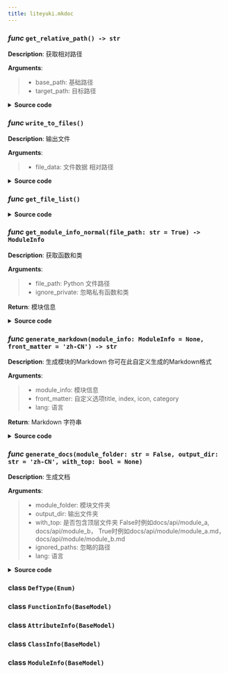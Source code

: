 ```yaml
---
title: liteyuki.mkdoc
---
```

### *func* `get_relative_path() -> str`



**Description**: 获取相对路径

**Arguments**:
> - base_path: 基础路径  
> - target_path: 目标路径  


<details>
<summary> <b>Source code</b> </summary>

```python
def get_relative_path(base_path: str, target_path: str) -> str:
    """
    获取相对路径
    Args:
        base_path: 基础路径
        target_path: 目标路径
    """
    return os.path.relpath(target_path, base_path)
```
</details>

### *func* `write_to_files()`



**Description**: 输出文件

**Arguments**:
> - file_data: 文件数据 相对路径  


<details>
<summary> <b>Source code</b> </summary>

```python
def write_to_files(file_data: dict[str, str]):
    """
    输出文件
    Args:
        file_data: 文件数据 相对路径
    """
    for rp, data in file_data.items():
        if not os.path.exists(os.path.dirname(rp)):
            os.makedirs(os.path.dirname(rp))
        with open(rp, 'w', encoding='utf-8') as f:
            f.write(data)
```
</details>

### *func* `get_file_list()`


<details>
<summary> <b>Source code</b> </summary>

```python
def get_file_list(module_folder: str):
    file_list = []
    for root, dirs, files in os.walk(module_folder):
        for file in files:
            if file.endswith(('.py', '.pyi')):
                file_list.append(os.path.join(root, file))
    return file_list
```
</details>

### *func* `get_module_info_normal(file_path: str = True) -> ModuleInfo`



**Description**: 获取函数和类

**Arguments**:
> - file_path: Python 文件路径  
> - ignore_private: 忽略私有函数和类  

**Return**: 模块信息


<details>
<summary> <b>Source code</b> </summary>

```python
def get_module_info_normal(file_path: str, ignore_private: bool=True) -> ModuleInfo:
    """
    获取函数和类
    Args:
        file_path: Python 文件路径
        ignore_private: 忽略私有函数和类
    Returns:
        模块信息
    """
    with open(file_path, 'r', encoding='utf-8') as file:
        file_content = file.read()
        tree = ast.parse(file_content)
    dot_sep_module_path = file_path.replace(os.sep, '.').replace('.py', '').replace('.pyi', '')
    module_docstring = ast.get_docstring(tree)
    module_info = ModuleInfo(module_path=dot_sep_module_path, functions=[], classes=[], attributes=[], docstring=module_docstring if module_docstring else '')
    for node in ast.walk(tree):
        if isinstance(node, (ast.FunctionDef, ast.AsyncFunctionDef)):
            if not any((isinstance(parent, ast.ClassDef) for parent in ast.iter_child_nodes(node))) and (not ignore_private or not node.name.startswith('_')):
                if node.args.args:
                    first_arg = node.args.args[0]
                    if first_arg.arg in ('self', 'cls'):
                        continue
                function_docstring = ast.get_docstring(node)
                func_info = FunctionInfo(name=node.name, args=[(arg.arg, ast.unparse(arg.annotation) if arg.annotation else NO_TYPE_ANY) for arg in node.args.args], return_type=ast.unparse(node.returns) if node.returns else 'None', docstring=function_docstring if function_docstring else '', type=DefType.FUNCTION, is_async=isinstance(node, ast.AsyncFunctionDef), source_code=ast.unparse(node))
                module_info.functions.append(func_info)
        elif isinstance(node, ast.ClassDef):
            class_docstring = ast.get_docstring(node)
            class_info = ClassInfo(name=node.name, docstring=class_docstring if class_docstring else '', methods=[], attributes=[], inherit=[ast.unparse(base) for base in node.bases])
            for class_node in node.body:
                if isinstance(class_node, ast.FunctionDef) and (not ignore_private or not class_node.name.startswith('_') or class_node.name == '__init__'):
                    method_docstring = ast.get_docstring(class_node)
                    def_type = DefType.METHOD
                    if class_node.decorator_list:
                        if any((isinstance(decorator, ast.Name) and decorator.id == 'staticmethod' for decorator in class_node.decorator_list)):
                            def_type = DefType.STATIC_METHOD
                        elif any((isinstance(decorator, ast.Name) and decorator.id == 'classmethod' for decorator in class_node.decorator_list)):
                            def_type = DefType.CLASS_METHOD
                        elif any((isinstance(decorator, ast.Name) and decorator.id == 'property' for decorator in class_node.decorator_list)):
                            def_type = DefType.PROPERTY
                    class_info.methods.append(FunctionInfo(name=class_node.name, args=[(arg.arg, ast.unparse(arg.annotation) if arg.annotation else NO_TYPE_ANY) for arg in class_node.args.args], return_type=ast.unparse(class_node.returns) if class_node.returns else 'None', docstring=method_docstring if method_docstring else '', type=def_type, is_async=isinstance(class_node, ast.AsyncFunctionDef), source_code=ast.unparse(class_node)))
                elif isinstance(class_node, ast.Assign):
                    for target in class_node.targets:
                        if isinstance(target, ast.Name):
                            class_info.attributes.append(AttributeInfo(name=target.id, type=ast.unparse(class_node.value)))
            module_info.classes.append(class_info)
        elif isinstance(node, ast.Assign):
            if not any((isinstance(parent, (ast.ClassDef, ast.FunctionDef)) for parent in ast.iter_child_nodes(node))):
                for target in node.targets:
                    if isinstance(target, ast.Name) and (not ignore_private or not target.id.startswith('_')):
                        attr_type = NO_TYPE_HINT
                        if isinstance(node.value, ast.AnnAssign) and node.value.annotation:
                            attr_type = ast.unparse(node.value.annotation)
                        module_info.attributes.append(AttributeInfo(name=target.id, type=attr_type, value=ast.unparse(node.value) if node.value else None))
    return module_info
```
</details>

### *func* `generate_markdown(module_info: ModuleInfo = None, front_matter = 'zh-CN') -> str`



**Description**: 生成模块的Markdown
你可在此自定义生成的Markdown格式

**Arguments**:
> - module_info: 模块信息  
> - front_matter: 自定义选项title, index, icon, category  
> - lang: 语言  

**Return**: Markdown 字符串


<details>
<summary> <b>Source code</b> </summary>

```python
def generate_markdown(module_info: ModuleInfo, front_matter=None, lang: str='zh-CN') -> str:
    """
    生成模块的Markdown
    你可在此自定义生成的Markdown格式
    Args:
        module_info: 模块信息
        front_matter: 自定义选项title, index, icon, category
        lang: 语言
    Returns:
        Markdown 字符串
    """
    content = ''
    front_matter = '---\n' + '\n'.join([f'{k}: {v}' for k, v in front_matter.items()]) + '\n---\n\n'
    content += front_matter
    for func in module_info.functions:
        args_with_type = [f'{arg[0]}: {arg[1]}' if arg[1] else arg[0] for arg in func.args]
        content += f"### ***{('async ' if func.is_async else '')}def*** `{func.name}({', '.join(args_with_type)}) -> {func.return_type}`\n\n"
        func.docstring = func.docstring.replace('\n', '\n\n')
        content += f'{func.docstring}\n\n'
        content += f'<details>\n<summary>源代码</summary>\n\n```python\n{func.source_code}\n```\n</details>\n\n'
    for cls in module_info.classes:
        if cls.inherit:
            inherit = f"({', '.join(cls.inherit)})" if cls.inherit else ''
            content += f'### ***class*** `{cls.name}{inherit}`\n\n'
        else:
            content += f'### ***class*** `{cls.name}`\n\n'
        cls.docstring = cls.docstring.replace('\n', '\n\n')
        content += f'{cls.docstring}\n\n'
        for method in cls.methods:
            if method.type != DefType.METHOD:
                args_with_type = [f'{arg[0]}: {arg[1]}' if arg[1] else arg[0] for arg in method.args]
                content += f'### &emsp; ***@{method.type.value}***\n'
            else:
                args_with_type = [f'{arg[0]}: {arg[1]}' if arg[1] and arg[0] != 'self' else arg[0] for arg in method.args]
            content += f"### &emsp; ***{('async ' if method.is_async else '')}def*** `{method.name}({', '.join(args_with_type)}) -> {method.return_type}`\n\n"
            method.docstring = method.docstring.replace('\n', '\n\n')
            content += f'&emsp;{method.docstring}\n\n'
            if lang == 'zh-CN':
                TEXT_SOURCE_CODE = '源代码'
            else:
                TEXT_SOURCE_CODE = 'Source Code'
            content += f'<details>\n<summary>{TEXT_SOURCE_CODE}</summary>\n\n```python\n{method.source_code}\n```\n</details>\n\n'
        for attr in cls.attributes:
            content += f'### &emsp; ***attr*** `{attr.name}: {attr.type}`\n\n'
    for attr in module_info.attributes:
        if attr.type == NO_TYPE_HINT:
            content += f'### ***var*** `{attr.name} = {attr.value}`\n\n'
        else:
            content += f'### ***var*** `{attr.name}: {attr.type} = {attr.value}`\n\n'
        attr.docstring = attr.docstring.replace('\n', '\n\n')
        content += f'{attr.docstring}\n\n'
    return content
```
</details>

### *func* `generate_docs(module_folder: str = False, output_dir: str = 'zh-CN', with_top: bool = None)`



**Description**: 生成文档

**Arguments**:
> - module_folder: 模块文件夹  
> - output_dir: 输出文件夹  
> - with_top: 是否包含顶层文件夹 False时例如docs/api/module_a, docs/api/module_b， True时例如docs/api/module/module_a.md， docs/api/module/module_b.md  
> - ignored_paths: 忽略的路径  
> - lang: 语言  


<details>
<summary> <b>Source code</b> </summary>

```python
def generate_docs(module_folder: str, output_dir: str, with_top: bool=False, lang: str='zh-CN', ignored_paths=None):
    """
    生成文档
    Args:
        module_folder: 模块文件夹
        output_dir: 输出文件夹
        with_top: 是否包含顶层文件夹 False时例如docs/api/module_a, docs/api/module_b， True时例如docs/api/module/module_a.md， docs/api/module/module_b.md
        ignored_paths: 忽略的路径
        lang: 语言
    """
    if ignored_paths is None:
        ignored_paths = []
    file_data: dict[str, str] = {}
    file_list = get_file_list(module_folder)
    shutil.rmtree(output_dir, ignore_errors=True)
    os.mkdir(output_dir)
    replace_data = {'__init__': 'README', '.py': '.md'}
    for pyfile_path in file_list:
        if any((ignored_path.replace('\\', '/') in pyfile_path.replace('\\', '/') for ignored_path in ignored_paths)):
            continue
        no_module_name_pyfile_path = get_relative_path(module_folder, pyfile_path)
        rel_md_path = pyfile_path if with_top else no_module_name_pyfile_path
        for rk, rv in replace_data.items():
            rel_md_path = rel_md_path.replace(rk, rv)
        abs_md_path = os.path.join(output_dir, rel_md_path)
        module_info = get_module_info_normal(pyfile_path)
        if 'README' in abs_md_path:
            front_matter = {'title': module_info.module_path.replace('.__init__', '').replace('_', '\\n'), 'index': 'true', 'icon': 'laptop-code', 'category': 'API'}
        else:
            front_matter = {'title': module_info.module_path.replace('_', '\\n'), 'order': '1', 'icon': 'laptop-code', 'category': 'API'}
        md_content = generate_markdown(module_info, front_matter)
        print(f'Generate {pyfile_path} -> {abs_md_path}')
        file_data[abs_md_path] = md_content
    write_to_files(file_data)
```
</details>

### **class** `DefType(Enum)`
### **class** `FunctionInfo(BaseModel)`
### **class** `AttributeInfo(BaseModel)`
### **class** `ClassInfo(BaseModel)`
### **class** `ModuleInfo(BaseModel)`
